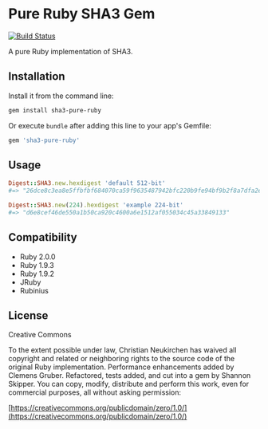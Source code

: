# Pure Ruby SHA3 Gem
[![Build Status](https://travis-ci.org/havenwood/sha3-pure-ruby.png?branch=master)](https://travis-ci.org/havenwood/sha3-pure-ruby)

A pure Ruby implementation of SHA3.

## Installation

Install it from the command line:

```bash
gem install sha3-pure-ruby
```

Or execute `bundle` after adding this line to your app's Gemfile:

```ruby
gem 'sha3-pure-ruby'
```

## Usage

```ruby
Digest::SHA3.new.hexdigest 'default 512-bit'
#=> "26dce8c3ea8e5ffbfbf684070ca59f9635487942bfc220b9fe94bf9b2f8a7dfa2e4e85059ead3c92f14e5d2e06076eb6643adf50481976bd52f737f89b185ae2"

Digest::SHA3.new(224).hexdigest 'example 224-bit'
#=> "d6e8cef46de550a1b50ca920c4600a6e1512af055034c45a33849133"
```

## Compatibility

- Ruby 2.0.0
- Ruby 1.9.3
- Ruby 1.9.2
- JRuby
- Rubinius

## License

Creative Commons

To the extent possible under law, Christian Neukirchen has waived all copyright and related or neighboring rights to the source code of the original Ruby implementation. Performance enhancements added by Clemens Gruber. Refactored, tests added, and cut into a gem by Shannon Skipper. You can copy, modify, distribute and perform this work, even for commercial purposes, all without asking permission:

[https://creativecommons.org/publicdomain/zero/1.0/](https://creativecommons.org/publicdomain/zero/1.0/)
